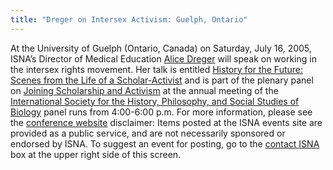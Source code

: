 ```yaml
---
title: "Dreger on Intersex Activism: Guelph, Ontario"
---
```


At the University of Guelph (Ontario, Canada) on Saturday, July 16, 2005, <span class="caps">ISNA</span>&#8217;s Director of Medical Education [Alice Dreger][1] will speak on working in the intersex rights movement. Her talk is entitled [History for the Future: Scenes from the Life of a Scholar-Activist][2] and is part of the plenary panel on [Joining Scholarship and Activism][2] at the annual meeting of the [International Society for the History, Philosophy, and Social Studies of Biology][3] panel runs from 4:00-6:00 p.m. For more information, please see the [conference website][4] disclaimer: Items posted at the <span class="caps">ISNA</span> events site are provided as a public service, and are not necessarily sponsored or endorsed by <span class="caps">ISNA</span>. To suggest an event for posting, go to the [contact <span class="caps">ISNA</span>][5] box at the upper right side of this screen.

 [1]: /about/dreger
 [2]: http://www.ishpssb.org/ocs/schedule.php
 [3]: http://www.ishpssb.org/.The
 [4]: http://www.ishpssb.org/ocs/.Standard
 [5]: /about/contact